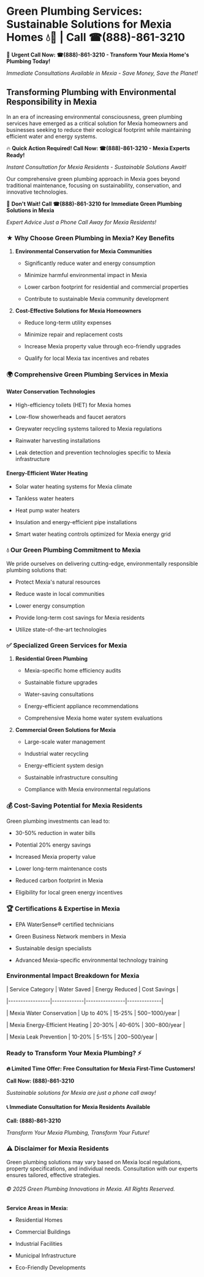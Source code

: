 # Green Plumbing Services: Sustainable Solutions for Mexia Homes 💧🌿 | Call ☎(888)-861-3210

🚨 **Urgent Call Now: ☎(888)-861-3210 - Transform Your Mexia Home's Plumbing Today!**
*Immediate Consultations Available in Mexia - Save Money, Save the Planet!*

## Transforming Plumbing with Environmental Responsibility in Mexia

In an era of increasing environmental consciousness, green plumbing services have emerged as a critical solution for Mexia homeowners and businesses seeking to reduce their ecological footprint while maintaining efficient water and energy systems. 

🔥 **Quick Action Required! Call Now: ☎(888)-861-3210 - Mexia Experts Ready!**
*Instant Consultation for Mexia Residents - Sustainable Solutions Await!*

Our comprehensive green plumbing approach in Mexia goes beyond traditional maintenance, focusing on sustainability, conservation, and innovative technologies.

🚨 **Don't Wait! Call ☎(888)-861-3210 for Immediate Green Plumbing Solutions in Mexia**
*Expert Advice Just a Phone Call Away for Mexia Residents!*

### ★ Why Choose Green Plumbing in Mexia? Key Benefits

1. **Environmental Conservation for Mexia Communities** 
   - Significantly reduce water and energy consumption
   - Minimize harmful environmental impact in Mexia
   - Lower carbon footprint for residential and commercial properties
   - Contribute to sustainable Mexia community development

2. **Cost-Effective Solutions for Mexia Homeowners** 
   - Reduce long-term utility expenses
   - Minimize repair and replacement costs
   - Increase Mexia property value through eco-friendly upgrades
   - Qualify for local Mexia tax incentives and rebates

### 🌍 Comprehensive Green Plumbing Services in Mexia

#### Water Conservation Technologies
- High-efficiency toilets (HET) for Mexia homes
- Low-flow showerheads and faucet aerators
- Greywater recycling systems tailored to Mexia regulations
- Rainwater harvesting installations
- Leak detection and prevention technologies specific to Mexia infrastructure

#### Energy-Efficient Water Heating
- Solar water heating systems for Mexia climate
- Tankless water heaters
- Heat pump water heaters
- Insulation and energy-efficient pipe installations
- Smart water heating controls optimized for Mexia energy grid

### 💧 Our Green Plumbing Commitment to Mexia

We pride ourselves on delivering cutting-edge, environmentally responsible plumbing solutions that:
- Protect Mexia's natural resources
- Reduce waste in local communities
- Lower energy consumption
- Provide long-term cost savings for Mexia residents
- Utilize state-of-the-art technologies

### ✅ Specialized Green Services for Mexia

1. **Residential Green Plumbing**
   - Mexia-specific home efficiency audits
   - Sustainable fixture upgrades
   - Water-saving consultations
   - Energy-efficient appliance recommendations
   - Comprehensive Mexia home water system evaluations

2. **Commercial Green Solutions for Mexia**
   - Large-scale water management
   - Industrial water recycling
   - Energy-efficient system design
   - Sustainable infrastructure consulting
   - Compliance with Mexia environmental regulations

### 💰 Cost-Saving Potential for Mexia Residents

Green plumbing investments can lead to:
- 30-50% reduction in water bills
- Potential 20% energy savings
- Increased Mexia property value
- Lower long-term maintenance costs
- Reduced carbon footprint in Mexia
- Eligibility for local green energy incentives

### 🏆 Certifications & Expertise in Mexia

- EPA WaterSense® certified technicians
- Green Business Network members in Mexia
- Sustainable design specialists
- Advanced Mexia-specific environmental technology training

### Environmental Impact Breakdown for Mexia

| Service Category | Water Saved | Energy Reduced | Cost Savings |
|-----------------|-------------|----------------|--------------|
| Mexia Water Conservation | Up to 40% | 15-25% | $500-$1000/year |
| Mexia Energy-Efficient Heating | 20-30% | 40-60% | $300-$800/year |
| Mexia Leak Prevention | 10-20% | 5-15% | $200-$500/year |

### Ready to Transform Your Mexia Plumbing? ⚡

**🔥 Limited Time Offer: Free Consultation for Mexia First-Time Customers!**

**Call Now: (888)-861-3210**
*Sustainable solutions for Mexia are just a phone call away!*

#### 📞 Immediate Consultation for Mexia Residents Available

**Call: (888)-861-3210**
*Transform Your Mexia Plumbing, Transform Your Future!*

### ⚠️ Disclaimer for Mexia Residents

Green plumbing solutions may vary based on Mexia local regulations, property specifications, and individual needs. Consultation with our experts ensures tailored, effective strategies.

###### © 2025 Green Plumbing Innovations in Mexia. All Rights Reserved.

**Service Areas in Mexia:** 
- Residential Homes
- Commercial Buildings
- Industrial Facilities
- Municipal Infrastructure
- Eco-Friendly Developments